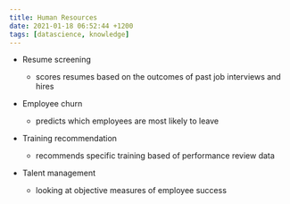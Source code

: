 ```yaml
---
title: Human Resources
date: 2021-01-18 06:52:44 +1200
tags: [datascience, knowledge]
---
```



* Resume screening
    * scores resumes based on the outcomes of past job interviews and hires

* Employee churn
    * predicts which employees are most likely to leave

* Training recommendation
    * recommends specific training based of performance review data

* Talent management
    * looking at objective measures of employee success


